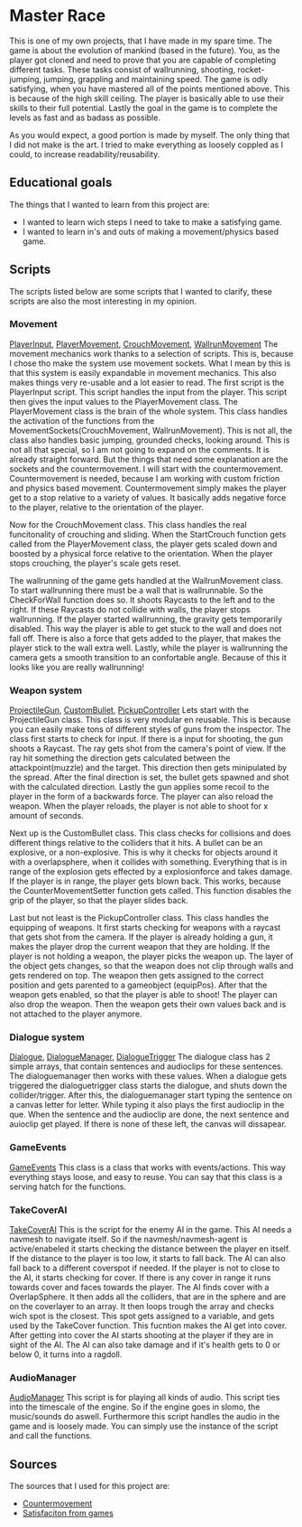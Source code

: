 # Master Race
This is one of my own projects, that I have made in my spare time. The game is about the evolution of mankind (based in the future). You, as the player got cloned and need to prove that you are capable of completing different tasks. These tasks consist of wallrunning, shooting, rocket-jumping, jumping, grappling and maintaining speed. The game is odly satisfying, when you have mastered all of the points mentioned above. This is because of the high skill ceiling. The player is basically able to use their skills to their full potential. Lastly the goal in the game is to complete the levels as fast and as badass as possible.

As you would expect, a good portion is made by myself. The only thing that I did not make is the art. I tried to make everything as loosely coppled as I could, to increase readability/reusability.

## Educational goals
The things that I wanted to learn from this project are:
- I wanted to learn wich steps I need to take to make a satisfying game. 
- I wanted to learn in's and outs of making a movement/physics based game.

## Scripts 
The scripts listed below are some scripts that I wanted to clarify, these scripts are also the most interesting in my opinion.

### Movement
[PlayerInput](https://github.com/Royd54/Master-Race/blob/main/Assets/Player/Scripts/PlayerInput.cs),
[PlayerMovement](https://github.com/Royd54/Master-Race/blob/main/Assets/Player/Scripts/PlayerMovement.cs),
[CrouchMovement](https://github.com/Royd54/Master-Race/blob/main/Assets/Player/Scripts/CrouchMovement.cs),
[WallrunMovement](https://github.com/Royd54/Master-Race/blob/main/Assets/Player/Scripts/WallrunMovement.cs)
The movement mechanics work thanks to a selection of scripts. This is, because I chose tho make the system use movement sockets. What I mean by this is that this system is easily expandable in movement mechanics. This also makes things very re-usable and a lot easier to read.
The first script is the PlayerInput script. This script handles the input from the player. This script then gives the input values to the PlayerMovement class. The PlayerMovement class is the brain of the whole system. This class handles the activation of the functions from the MovementSockets(CrouchMovement, WallrunMovement).
This is not all, the class also handles basic jumping, grounded checks, looking around. This is not all that special, so I am not going to expand on the comments. It is already straight forward. But the things that need some explanation are the sockets and the countermovement. I will start with the countermovement.
Countermovement is needed, because I am working with custom friction and physics based movement. Countermovement simply makes the player get to a stop relative to a variety of values. It basically adds negative force to the player, relative to the orientation of the player.

Now for the CrouchMovement class. This class handles the real funcitonality of crouching and sliding. When the StartCrouch function gets called from the PlayerMovement class, the player gets scaled down and boosted by a physical force relative to the orientation. When the player stops crouching, the player's scale gets reset.

The wallrunning of the game gets handled at the WallrunMovement class. To start wallrunning there must be a wall that is wallrunnable. So the CheckForWall function does so. It shoots Raycasts to the left and to the right. If these Raycasts do not collide with walls, the player stops wallrunning. If the player started wallrunning, the gravity gets temporarily disabled. This way the player is able to get stuck to the wall and does not fall off. There is also a force that gets added to the player, that makes the player stick to the wall extra well. Lastly, while the player is wallrunning the camera gets a smooth transition to an confortable angle. Because of this it looks like you are really wallrunning! 

### Weapon system
[ProjectileGun](https://github.com/Royd54/Master-Race/blob/main/Assets/Player/Scripts/weapon/ProjectileGun.cs), 
[CustomBullet](https://github.com/Royd54/Master-Race/blob/main/Assets/Player/Scripts/weapon/CustomBullet.cs), 
[PickupController](https://github.com/Royd54/Master-Race/blob/main/Assets/Player/Scripts/weapon/PickupController.cs)
Lets start with the ProjectileGun class. This class is very modular en reusable. This is because you can easily make tons of different styles of guns from the inspector. The class first starts to check for input. If there is a input for shooting, the gun shoots a Raycast. The ray gets shot from the camera's point of view. If the ray hit something the direction gets calculated between the attackpoint(muzzle) and the target. This direction then gets minipulated by the spread. After the final direction is set, the bullet gets spawned and shot with the calculated direction. Lastly the gun applies some recoil to the player in the form of a backwards force. The player can also reload the weapon. When the player reloads, the player is not able to shoot for x amount of seconds.

Next up is the CustomBullet class. This class checks for collisions and does different things relative to the colliders that it hits. A bullet can be an explosive, or a non-explosive. This is why it checks for objects around it with a overlapsphere, when it collides with something. Everything that is in range of the explosion gets effected by a explosionforce and takes damage. If the player is in range, the player gets blown back. This works, because the CounterMovementSetter function gets called. This function disables the grip of the player, so that the player slides back.

Last but not least is the PickupController class. This class handles the equipping of weapons. It first starts checking for weapons with a raycast that gets shot from the camera. If the player is already holding a gun, it makes the player drop the current weapon that they are holding. If the player is not holding a weapon, the player picks the weapon up. The layer of the object gets changes, so that the weapon does not clip through walls and gets rendered on top. The weapon then gets assigned to the correct position and gets parented to a gameobject (equipPos). After that the weapon gets enabled, so that the player is able to shoot! The player can also drop the weapon. Then the weapon gets their own values back and is not attached to the player anymore.

### Dialogue system
[Dialogue](https://github.com/Royd54/Master-Race/blob/main/Assets/DailogueWithAudio/Scripts/Dialogue.cs), 
[DialogueManager](https://github.com/Royd54/Master-Race/blob/main/Assets/DailogueWithAudio/Scripts/DialogueManager.cs), 
[DialogueTrigger](https://github.com/Royd54/Master-Race/blob/main/Assets/DailogueWithAudio/Scripts/DialogueTrigger.cs)
The dialogue class has 2 simple arrays, that contain sentences and audioclips for these sentences.
The dialoguemanager then works with these values. When a dialogue gets triggered the dialoguetrigger class starts the dialogue, and shuts down the collider/trigger. After this, the dialoguemanager start typing the sentence on a canvas letter for letter. While typing it also plays the first audioclip in the que. When the sentence and the audioclip are done, the next sentence and auioclip get played. If there is none of these left, the canvas will dissapear.

### GameEvents
[GameEvents](https://github.com/Royd54/Master-Race/blob/main/Assets/AI/Scripts/GameEvents.cs)
This class is a class that works with events/actions. This way everything stays loose, and easy to reuse.
You can say that this class is a serving hatch for the functions. 

### TakeCoverAI
[TakeCoverAI](https://github.com/Royd54/Master-Race/blob/main/Assets/AI/Scripts/TakeCoverAI.cs)
This is the script for the enemy AI in the game. This AI needs a navmesh to navigate itself. So if the navmesh/navmesh-agent is active/enabeled it starts checking the distance between the player en itself. If the distance to the player is too low, it starts to fall back. The AI can also fall back to a different coverspot if needed. If the player is not to close to the AI, it starts checking for cover. If there is any cover in range it runs towards cover and faces towards the player. The AI finds cover with a OverlapSphere. It then adds all the colliders, that are in the sphere and are on the coverlayer to an array. It then loops trough the array and checks wich spot is the closest. This spot gets assigned to a variable, and gets used by the TakeCover function. This fucntion makes the AI get into cover. After getting into cover the AI starts shooting at the player if they are in sight of the AI. The AI can also take damage and if it's health gets to 0 or below 0, it turns into a ragdoll.

### AudioManager
[AudioManager](https://github.com/Royd54/Space-Race/blob/master/Space%20Race/Assets/Player/Scripts/Sound/AudioManager.cs)
This script is for playing all kinds of audio. This script ties into the timescale of the engine. So if the engine goes in slomo, the music/sounds do aswell. Furthermore this script handles the audio in the game and is loosely made. You can simply use the instance of the script and call the functions.

## Sources
The sources that I used for this project are:
- [Countermovement](https://en.wikipedia.org/wiki/Countermovement)
- [Satisfaciton from games](http://www.gamesprecipice.com/satisfaction/)
